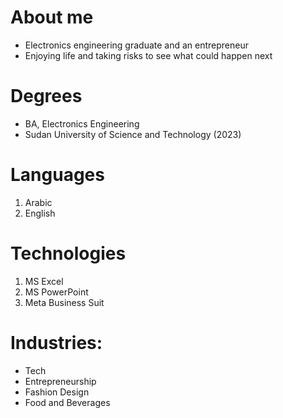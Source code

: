 # About me

* Electronics engineering graduate and an entrepreneur
* Enjoying life and taking risks to see what could happen next

# Degrees

* BA, Electronics Engineering
* Sudan University of Science and Technology (2023)

# Languages

1. Arabic
2. English

# Technologies

1. MS Excel
2. MS PowerPoint
3. Meta Business Suit

# Industries:
- Tech
- Entrepreneurship
- Fashion Design
- Food and Beverages
